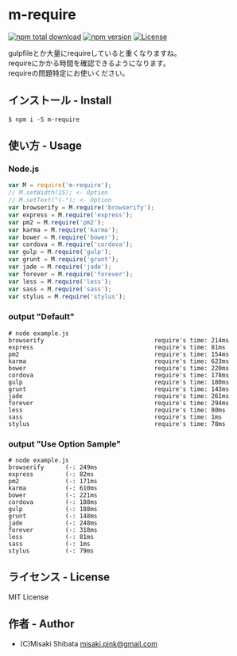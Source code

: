 
# m-require
[![npm total download](https://img.shields.io/npm/dt/m-require.svg?style=flat)](https://www.npmjs.com/package/m-require)
[![npm version](https://badge.fury.io/js/m-require.svg?style=flat)](https://badge.fury.io/js/m-require)
[![License](http://img.shields.io/badge/license-MIT-blue.svg?style=flat)](http://ruedap.mit-license.org/2015)

gulpfileとか大量にrequireしていると重くなりますね。  
requireにかかる時間を確認できるようになります。  
requireの問題特定にお使いください。

## インストール - Install
```
$ npm i -S m-require
```

## 使い方 - Usage

### Node.js
```js
var M = require('m-require');
// M.setWidth(15); <- Option
// M.setText("(-"); <- Option
var browserify = M.require('browserify');
var express = M.require('express');
var pm2 = M.require('pm2');
var karma = M.require('karma');
var bower = M.require('bower');
var cordova = M.require('cordova');
var gulp = M.require('gulp');
var grunt = M.require('grunt');
var jade = M.require('jade');
var forever = M.require('forever');
var less = M.require('less');
var sass = M.require('sass');
var stylus = M.require('stylus');
```

### output "Default"
```
# node example.js
browserify                               require's time: 214ms
express                                  require's time: 81ms
pm2                                      require's time: 154ms
karma                                    require's time: 623ms
bower                                    require's time: 220ms
cordova                                  require's time: 178ms
gulp                                     require's time: 180ms
grunt                                    require's time: 143ms
jade                                     require's time: 261ms
forever                                  require's time: 294ms
less                                     require's time: 80ms
sass                                     require's time: 1ms
stylus                                   require's time: 78ms
```

### output "Use Option Sample"
```
# node example.js
browserify      (-: 249ms
express         (-: 82ms
pm2             (-: 171ms
karma           (-: 610ms
bower           (-: 221ms
cordova         (-: 188ms
gulp            (-: 188ms
grunt           (-: 148ms
jade            (-: 248ms
forever         (-: 318ms
less            (-: 81ms
sass            (-: 1ms
stylus          (-: 79ms  
```

## ライセンス - License
MIT License


## 作者 - Author
- (C)Misaki Shibata <misaki.pink@gmail.com>
